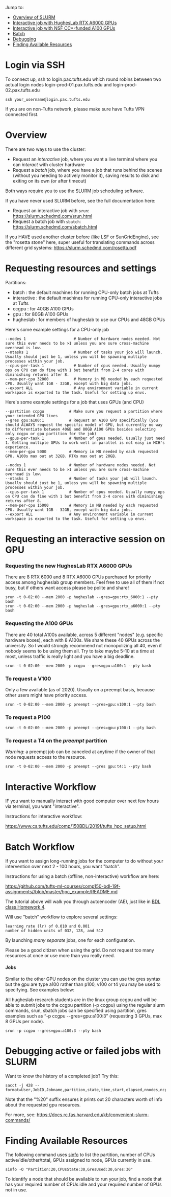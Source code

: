 Jump to:
* [Overview of SLURM](#overview)
* [Interactive job with HughesLab RTX A6000 GPUs](#hugheslab-gpus)
* [Interactive job with NSF CC*-funded A100 GPUs](#a100-gpus)
* [Batch](#batch)
* [Debugging](#debugging)
* [Finding Available Resources](#finding-available-resources)

# Login via SSH

To connect up, ssh to login.pax.tufts.edu which round robins between two actual login nodes login-prod-01.pax.tufts.edu and login-prod-02.pax.tufts.edu  

```
ssh your_username@login.pax.tufts.edu
```

If you are on non-Tufts network, please make sure have Tufts VPN connected first.


# <a id="overview">Overview</a>

There are two ways to use the cluster:

* Request an *interactive* job, where you want a live terminal where you can *interact* with cluster hardware
* Request a *batch* job, where you have a job that runs behind the scenes (without you needing to actively monitor it), saving results to disk and exiting on its own (or after timeout)

Both ways require you to use the SLURM job scheduling software. 

If you have never used SLURM before, see the full documentation here:

* Request an interactive job with `srun`: <https://slurm.schedmd.com/srun.html>
* Request a batch job with `sbatch`: <https://slurm.schedmd.com/sbatch.html>

If you HAVE used another cluster before (like LSF or SunGridEngine), see the "rosetta stone" here, super useful for translating commands across different grid systems:
https://slurm.schedmd.com/rosetta.pdf

# Requesting resources and settings

Partitions: 

* batch : the default machines for running CPU-only batch jobs at Tufts
* interactive : the default machines for running CPU-only interactive jobs at Tufts
* ccgpu : for 40GB A100 GPUs
* gpu : for 80GB A100 GPUs
* hugheslab : for members of hugheslab to use our CPUs and 48GB GPUs

Here's some example settings for a CPU-only job

```
--nodes 1                     # Number of hardware nodes needed. Not sure this ever needs to be >1 unless you are sure cross-machine overhead is low.
--ntasks 1                    # Number of tasks your job will launch. Usually should just be 1, unless you will be spawning multiple processes within your job.
--cpus-per-task 1             # Number of cpus needed. Usually numpy ops on CPU can do fine with 1 but benefit from 2-4 cores with diminishing returns after 8.
--mem-per-cpu 32000           # Memory in MB needed by each requested CPU. Usually want 1GB - 32GB, except with big data jobs.
--export ALL                  # Any environment variable in current workspace is exported to the task. Useful for setting up envs.
```

Here's some example settings for a job that uses GPUs (and CPU)

```
--partition ccpgu           # Make sure you request a partition where your intended GPU lives
--gres gpu:a100:1           # Request an A100 GPU specifically (you should ALWAYS request the specific model of GPU, but currently no way to differentiate between 40GB and 80GB A100 GPUs besides selecting only ccgpu or gpu partition for the job)
--gpus-per-task 1           # Number of gpus needed. Usually just need 1. Getting multiple GPUs to work well in parallel is not easy in MCH's experience. 
--mem-per-gpu 5000          # Memory in MB needed by each requested GPU. A100s max out at 32GB. RTXs max out at 20GB.

--nodes 1                   # Number of hardware nodes needed. Not sure this ever needs to be >1 unless you are sure cross-machine overhead is low.
--ntasks 1                  # Number of tasks your job will launch. Usually should just be 1, unless you will be spawning multiple processes within your job.
--cpus-per-task 1           # Number of cpus needed. Usually numpy ops on CPU can do fine with 1 but benefit from 2-4 cores with diminishing returns after 8.
--mem-per-cpu 15000         # Memory in MB needed by each requested CPU. Usually want 1GB - 32GB, except with big data jobs.
--export ALL                # Any environment variable in current workspace is exported to the task. Useful for setting up envs.
```


# Requesting an interactive session on GPU

### <a name="hugheslab-gpus"> Requesting the new HughesLab RTX A6000 GPUs </a>

There are 8 RTX 6000 and 8 RTX A6000 GPUs purchased for priority access among hugheslab group members.
Feel free to use all of them if not busy, but if others want access please be polite and share!

```
srun -t 0-02:00 --mem 2000 -p hugheslab --gres=gpu:rtx_6000:1 --pty bash
srun -t 0-02:00 --mem 2000 -p hugheslab --gres=gpu:rtx_a6000:1 --pty bash
```

### <a name="a100-gpus"> Requesting the A100 GPUs </a>

There are 40 total A100s available, across 5 different "nodes" (e.g. specific hardware boxes), each with 8 A100s. We share these 40 GPUs across the university. So I would strongly recommend not monopolizing all 40, even if nobody seems to be using them all. Try to take maybe 5-10 at a time at most, unless traffic is really light and you have a big deadline.

```
srun -t 0-02:00 --mem 2000 -p ccgpu --gres=gpu:a100:1 --pty bash
```

### To request a V100

Only a few available (as of 2020). Usually on a preempt basis, because other users might have priority access.

```
srun -t 0-02:00 --mem 2000 -p preempt --gres=gpu:v100:1 --pty bash
```


### To request a P100

```
srun -t 0-02:00 --mem 2000 -p preempt --gres=gpu:p100:1 --pty bash
```

### To request a T4 on the *preempt* partition

*Warning*: a preempt job can be canceled at anytime if the owner of that node requests access to the resource.

```
srun -t 0-02:00 --mem 2000 -p preempt --gres gpu:t4:1 --pty bash
```


# <a id="interactive">Interactive Workflow</a>

IF you want to manually interact with good computer over next few hours via terminal, you want "interactive".

Instructions for interactive workflow:

<https://www.cs.tufts.edu/comp/150BDL/2019f/tufts_hpc_setup.html>


# <a id="batch">Batch Workflow</a>

If you want to assign long-running jobs for the computer to do without your intervention over next 2 - 100 hours, you want "batch".

Instructions for using a batch (offline, non-interactive) workflow are here:

<https://github.com/tufts-ml-courses/comp150-bdl-19f-assignments//blob/master/hpc_example/README.md>

The tutorial above will walk you through autoencoder (AE), just like in [BDL class Homework 4]().

Will use "batch" workflow to explore several settings:

    learning rate (lr) of 0.010 and 0.001
    number of hidden units of 032, 128, and 512

By launching *many separate* jobs, one for each configuration.

Please be a good citizen when using the grid. Do not request too many resources at once or use more than you really need.


#### Jobs

Similar to the other GPU nodes on the cluster you can use the gres syntax but the gpu are type a100 rather than p100, v100 or t4 you may be used to specifying.
See examples below:

All hugheslab research students are in the linux group ccgpu and will be able to submit jobs to the ccgpu partition (-p ccgpu) using the regular slurm commands, srun, sbatch jobs can be specified using partition, gres examples such as “-p ccgpu --gres=gpu:a100:3” (requesting 3 GPUs, max 8 GPUs per node). 

```
srun -p ccgpu --gres=gpu:a100:3 --pty bash
```


# <a id="debugging"> Debugging active or failed jobs with SLURM</a>


Want to know the history of a completed job? Try this:

```
sacct -j 428 --format=User,JobID,Jobname,partition,state,time,start,elapsed,nnodes,ncpus,nodelist,ReqGRES%20
```

Note that the "%20" suffix ensures it prints out 20 characters worth of info about the requested gpu resources.

For more, see: 
https://docs.rc.fas.harvard.edu/kb/convenient-slurm-commands/

# Finding Available Resources


The following command uses [sinfo](https://slurm.schedmd.com/sinfo.html) to list the partition, number of CPUs active/idle/other/total, GPUs assigned to node, GPUs currently in use.

```
sinfo -O "Partition:20,CPUsState:30,GresUsed:30,Gres:30"
```

To identify a node that should be available to run your job, find a node that has your required number of CPUs idle and your required number of GPUs not in use.
